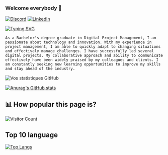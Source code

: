 ### Welcome everybody 👋

[![Discord](https://img.shields.io/badge/Discord-7289DA?style=for-the-badge&logo=discord&logoColor=white
)](https://discordapp.com/users/danou294#5510/)
[![LinkedIn](https://img.shields.io/badge/LinkedIn-0077B5?style=for-the-badge&logo=linkedin&logoColor=white)]([https://www.linkedin.com/in/raphaeldray/](https://www.linkedin.com/in/daniellevy2904/))

[![Typing SVG](https://readme-typing-svg.herokuapp.com?font=glory&size=23&multiline=true&height=65&lines=Developpeur+Web+%F0%9F%92%BB;Freelance+Fullstack+Developer)](https://git.io/typing-svg)

```text
As a Bachelor's degree graduate in Digital Project Management, I am passionate about technology and innovation. With my experience in project management, I am able to quickly adapt to changing situations and effectively manage challenges. I have successfully led several digital projects. My collaborative approach and ability to communicate effectively have been widely praised by my colleagues and clients. I am constantly seeking new learning opportunities to improve my skills and stay ahead of the industry.
```


![Vos statistiques GitHub](https://github-readme-stats.vercel.app/api?username=danou294&show_icons=true)

[![Anurag's GitHub stats](https://github-readme-stats.vercel.app/api?username=danou294&count_private=true&show_icons=true&title_color=fff&text_color=fff&bg_color=30,36d1dc,904e95)](https://github.com/anuraghazra/github-readme-stats)


## **📊 How popular this page is?**

![Visitor Count](https://profile-counter.glitch.me/danou294/count.svg)

## **Top 10 language**

[![Top Langs](https://github-readme-stats.vercel.app/api/top-langs/?username=danou294&langs_count=10&layout=compact&hide=html,css&hide_title=true)](https://github.com/anuraghazra/github-readme-stats)

